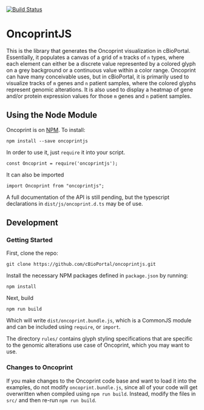 [![Build Status](https://travis-ci.org/cBioPortal/oncoprintjs.svg?branch=master)](https://travis-ci.org/cBioPortal/oncoprintjs)
# OncoprintJS
This is the library that generates the Oncoprint visualization in cBioPortal. Essentially, it populates a canvas of a grid of `m` tracks of `n` types, where each element can either be a discrete value represented by a colored glyph on a grey background or a continuous value within a color range. Oncoprint can have many conceivable uses, but in cBioPortal, it is primarily used to visualize tracks of `m` genes and `n` patient samples, where the colored glyphs represent genomic alterations. It is also used to display a heatmap of gene and/or protein expression values for those `m` genes and `n` patient samples.

## Using the Node Module
Oncoprint is on [NPM](https://www.npmjs.com/package/oncoprintjs). To install:

    npm install --save oncoprintjs

In order to use it, just `require` it into your script.

    const Oncoprint = require('oncoprintjs');
    
It can also be imported

    import Oncoprint from "oncoprintjs";

A full documentation of the API is still pending, but the typescript declarations in `dist/js/oncoprint.d.ts` may be of use.

## Development
### Getting Started
First, clone the repo:

	git clone https://github.com/cBioPortal/oncoprintjs.git

Install the necessary NPM packages defined in `package.json` by running:

	npm install
	
Next, build

	npm run build
	
Which will write `dist/oncoprint.bundle.js`, which is a CommonJS module and can be included using `require`, or `import`.	

The directory `rules/` contains glyph styling specifications that are specific to the genomic alterations use case of Oncoprint, which you may want to use.

### Changes to Oncoprint
If you make changes to the Oncoprint code base and want to load it into the examples, do not modify `oncoprint.bundle.js`, since all of your code will get overwritten when compiled using `npm run build`. Instead, modify the files in `src/` and then re-run `npm run build`.
